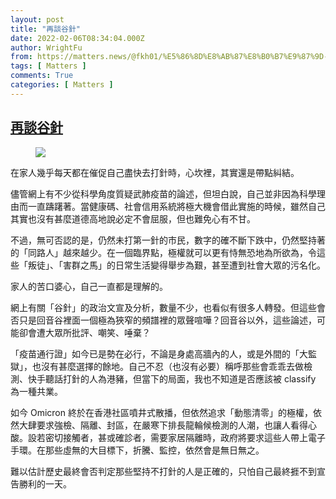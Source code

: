 ```yaml
---
layout: post
title: "再談谷針"
date: 2022-02-06T08:34:04.000Z
author: WrightFu
from: https://matters.news/@fkh01/%E5%86%8D%E8%AB%87%E8%B0%B7%E9%87%9D-bafyreig6foxgrby6axofyknkgmaf2e6qygtgmr4felrfpkynxv63ps4qma
tags: [ Matters ]
comments: True
categories: [ Matters ]
---
```

<!--1644136444000-->
[再談谷針](https://matters.news/@fkh01/%E5%86%8D%E8%AB%87%E8%B0%B7%E9%87%9D-bafyreig6foxgrby6axofyknkgmaf2e6qygtgmr4felrfpkynxv63ps4qma)
------

<div>
<figure class="image"><img src="https://assets.matters.news/embed/00fef78d-0969-466d-a3eb-c60c1eebcf5c.jpeg" data-asset-id="00fef78d-0969-466d-a3eb-c60c1eebcf5c" referrerpolicy="no-referrer"><figcaption><span></span></figcaption></figure><p>在家人幾乎每天都在催促自己盡快去打針時，心坎裡，其實還是帶點糾結。</p><p>儘管網上有不少從科學角度質疑武肺疫苗的論述，但坦白說，自己並非因為科學理由而一直躊躇著。當健康碼、社會信用系統將極大機會借此實施的時候，雖然自己其實也沒有甚麼道德高地說必定不會屈服，但也難免心有不甘。</p><p>不過，無可否認的是，仍然未打第一針的市民，數字的確不斷下跌中，仍然堅持著的「同路人」越來越少。在一個臨界點，極權就可以更有恃無恐地為所欲為，令這些「叛徒」、「害群之馬」的日常生活變得舉步為艱，甚至遭到社會大眾的污名化。</p><p>家人的苦口婆心，自己一直都是理解的。</p><p>網上有關「谷針」的政治文宣及分析，數量不少，也看似有很多人轉發。但這些會否只是回音谷裡面一個極為狹窄的頻譜裡的眾聲喧嘩？回音谷以外，這些論述，可能卻會遭大眾所批評、嘲笑、唾棄？</p><p>「疫苗通行證」如今已是勢在必行，不論是身處高牆內的人，或是外間的「大監獄」，也沒有甚麼選擇的餘地。自己不忍（也沒有必要）稱呼那些會乖乖去做檢測、快手聽話打針的人為港豬，但當下的局面，我也不知道是否應該被 classify 為一種共業。</p><p>如今 Omicron 終於在香港社區噴井式散播，但依然追求「動態清零」的極權，依然大肆要求強檢、隔離、封區，在嚴寒下排長龍輪候檢測的人潮，也讓人看得心酸。設若密切接觸者，甚或確診者，需要家居隔離時，政府將要求這些人帶上電子手環。在那些虛無的大目標下，折騰、監控，依然會是無日無之。</p><p>難以估計歷史最終會否判定那些堅持不打針的人是正確的，只怕自己最終捱不到宣告勝利的一天。</p>
</div>
